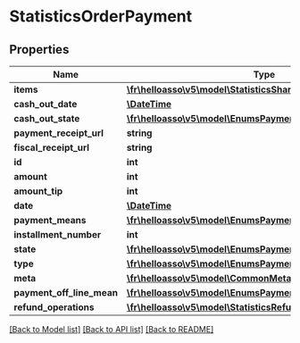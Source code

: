 # StatisticsOrderPayment

## Properties
Name | Type | Description | Notes
------------ | ------------- | ------------- | -------------
**items** | [**\fr\helloasso\v5\model\StatisticsShareItem[]**](StatisticsShareItem.md) |  | [optional] 
**cash_out_date** | [**\DateTime**](\DateTime.md) |  | [optional] 
**cash_out_state** | [**\fr\helloasso\v5\model\EnumsPaymentCashOutState**](EnumsPaymentCashOutState.md) |  | [optional] 
**payment_receipt_url** | **string** |  | [optional] 
**fiscal_receipt_url** | **string** |  | [optional] 
**id** | **int** |  | [optional] 
**amount** | **int** |  | [optional] 
**amount_tip** | **int** |  | [optional] 
**date** | [**\DateTime**](\DateTime.md) |  | [optional] 
**payment_means** | [**\fr\helloasso\v5\model\EnumsPaymentMeans**](EnumsPaymentMeans.md) |  | [optional] 
**installment_number** | **int** |  | [optional] 
**state** | [**\fr\helloasso\v5\model\EnumsPaymentState**](EnumsPaymentState.md) |  | [optional] 
**type** | [**\fr\helloasso\v5\model\EnumsPaymentType**](EnumsPaymentType.md) |  | [optional] 
**meta** | [**\fr\helloasso\v5\model\CommonMetaModel**](CommonMetaModel.md) |  | [optional] 
**payment_off_line_mean** | [**\fr\helloasso\v5\model\EnumsPaymentMeans**](EnumsPaymentMeans.md) |  | [optional] 
**refund_operations** | [**\fr\helloasso\v5\model\StatisticsRefundOperationLightModel[]**](StatisticsRefundOperationLightModel.md) |  | [optional] 

[[Back to Model list]](../README.md#documentation-for-models) [[Back to API list]](../README.md#documentation-for-api-endpoints) [[Back to README]](../README.md)


